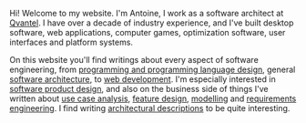 Hi! Welcome to my website. I'm Antoine, I work as a software architect at
[Qvantel](http://www.qvantel.com). I have over a decade of industry experience, and I've built desktop
software, web applications, computer games, optimization software, user interfaces and platform
systems.

On this website you'll find writings about every aspect of software engineering, from [programming
 and programming language design](/programming), general [software architecture](/architecture), to [web
 development](/webdev). I'm especially interested in [software product design](), and also on the
 business side of things I've written about [use case analysis](), [feature design](), [modelling]()
 and [requirements engineering](). I find writing [architectural descriptions]() to be quite
 interesting.
